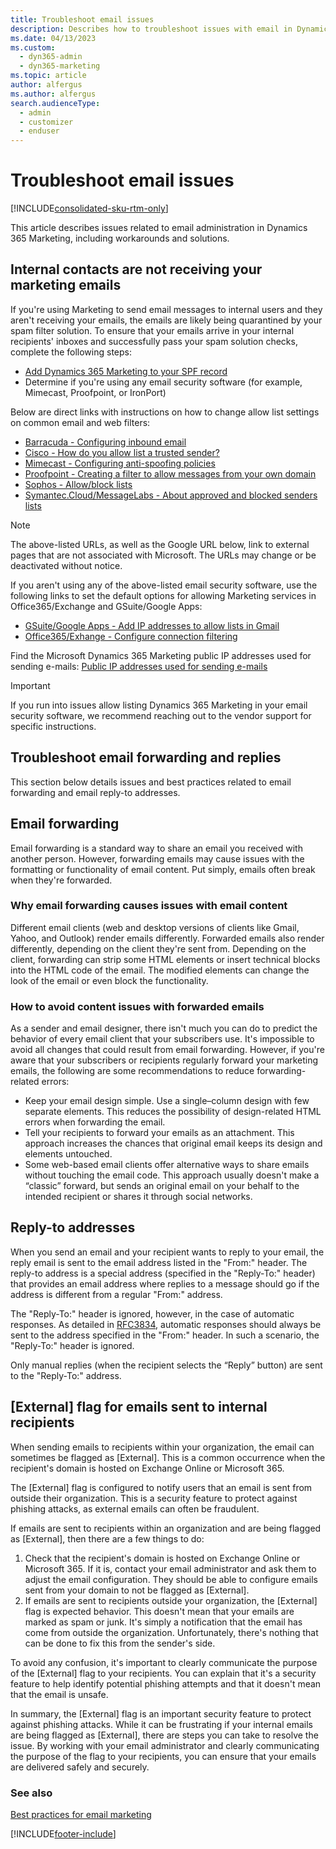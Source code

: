 ```yaml
---
title: Troubleshoot email issues
description: Describes how to troubleshoot issues with email in Dynamics 365 Marketing.
ms.date: 04/13/2023
ms.custom:
  - dyn365-admin
  - dyn365-marketing
ms.topic: article
author: alfergus
ms.author: alfergus
search.audienceType: 
  - admin
  - customizer
  - enduser
---
```


# Troubleshoot email issues

[!INCLUDE[consolidated-sku-rtm-only](../includes/consolidated-sku-rtm-only.md)]

This article describes issues related to email administration in Dynamics 365 Marketing, including workarounds and solutions.

## Internal contacts are not receiving your marketing emails

If you're using Marketing to send email messages to internal users and they aren't receiving your emails, the emails are likely being quarantined by your spam filter solution. To ensure that your emails arrive in your internal recipients' inboxes and successfully pass your spam solution checks, complete the following steps:

- [Add Dynamics 365 Marketing to your SPF record](create-spf-record.md)
- Determine if you're using any email security software (for example, Mimecast, Proofpoint, or IronPort)

Below are direct links with instructions on how to change allow list settings on common email and web filters:

- [Barracuda - Configuring inbound email](https://campus.barracuda.com/product/essentials/download/10YQ/barracuda-email-security-service-configuring-inbound-email/)
- [Cisco - How do you allow list a trusted sender?](https://www.cisco.com/c/en/us/support/docs/security/email-security-appliance/118585-qa-esa-00.html)
- [Mimecast - Configuring anti-spoofing policies](https://community.mimecast.com/s/article/Configuring-Anti-Spoofing-Policies-1695615136#jive_content_id_Configuring_an_AntiSpoofing_Policy)
- [Proofpoint - Creating a filter to allow messages from your own domain](https://help.proofpoint.com/Proofpoint_Essentials/Creating_a_filter_to_allow_messages_from_your_own_domain)
- [Sophos - Allow/block lists](https://sea.sophos.com/webhelp/sea/tasks/ConfigPolAllowBlockLists.html)
- [Symantec.Cloud/MessageLabs - About approved and blocked senders lists](https://help.symantec.com/cs/EMAIL_WEB.CLOUD/EMAILSECURITYCLOUD/Toc216427001_v116575109/About-approved-and-blocked-senders-lists)

> [!NOTE]
The above-listed URLs, as well as the Google URL below, link to external pages that are not associated with Microsoft. The URLs may change or be deactivated without notice.

If you aren't using any of the above-listed email security software, use the following links to set the default options for allowing Marketing services in Office365/Exchange and GSuite/Google Apps:

- [GSuite/Google Apps - Add IP addresses to allow lists in Gmail](https://support.google.com/a/answer/60751)
- [Office365/Exhange - Configure connection filtering](/microsoft-365/security/office-365-security/configure-the-connection-filter-policy)

Find the Microsoft Dynamics 365 Marketing public IP addresses used for sending e-mails: [Public IP addresses used for sending e-mails](public-ip-addresses-for-email-sending.md)

> [!IMPORTANT]
> If you run into issues allow listing Dynamics 365 Marketing in your email security software, we recommend reaching out to the vendor support for specific instructions. 

## Troubleshoot email forwarding and replies

This section below details issues and best practices related to email forwarding and email reply-to addresses.

## Email forwarding

Email forwarding is a standard way to share an email you received with another person. However, forwarding emails may cause issues with the formatting or functionality of email content. Put simply, emails often break when they're forwarded.

### Why email forwarding causes issues with email content

Different email clients (web and desktop versions of clients like Gmail, Yahoo, and Outlook) render emails differently. Forwarded emails also render differently, depending on the client they're sent from. Depending on the client, forwarding can strip some HTML elements or insert technical blocks into the HTML code of the email. The modified elements can change the look of the email or even block the functionality.

### How to avoid content issues with forwarded emails

As a sender and email designer, there isn't much you can do to predict the behavior of every email client that your subscribers use. It's impossible to avoid all changes that could result from email forwarding. However, if you're aware that your subscribers or recipients regularly forward your marketing emails, the following are some recommendations to reduce forwarding-related errors:

- Keep your email design simple. Use a single–column design with few separate elements. This reduces the possibility of design-related HTML errors when forwarding the email.
- Tell your recipients to forward your emails as an attachment. This approach increases the chances that original email keeps its design and elements untouched.
- Some web-based email clients offer alternative ways to share emails without touching the email code. This approach usually doesn't make a “classic” forward, but sends an original email on your behalf to the intended recipient or shares it through social networks.

## Reply-to addresses

When you send an email and your recipient wants to reply to your email, the reply email is sent to the email address listed in the "From:" header. The reply-to address is a special address (specified in the "Reply-To:" header) that provides an email address where replies to a message should go if the address is different from a regular "From:" address.

The "Reply-To:" header is ignored, however, in the case of automatic responses. As detailed in [RFC3834](https://datatracker.ietf.org/doc/html/rfc3834), automatic responses should always be sent to the address specified in the "From:" header. In such a scenario, the "Reply-To:" header is ignored.

Only manual replies (when the recipient selects the “Reply” button) are sent to the "Reply-To:" address.

## [External] flag for emails sent to internal recipients

When sending emails to recipients within your organization, the email can sometimes be flagged as [External]. This is a common occurrence when the recipient's domain is hosted on Exchange Online or Microsoft 365.

The [External] flag is configured to notify users that an email is sent from outside their organization. This is a security feature to protect against phishing attacks, as external emails can often be fraudulent.

If emails are sent to recipients within an organization and are being flagged as [External], then there are a few things to do:

1. Check that the recipient's domain is hosted on Exchange Online or Microsoft 365. If it is, contact your email administrator and ask them to adjust the email configuration. They should be able to configure emails sent from your domain to not be flagged as [External].
1. If emails are sent to recipients outside your organization, the [External] flag is expected behavior. This doesn't mean that your emails are marked as spam or junk. It's simply a notification that the email has come from outside the organization. Unfortunately, there's nothing that can be done to fix this from the sender's side.

To avoid any confusion, it's important to clearly communicate the purpose of the [External] flag to your recipients. You can explain that it's a security feature to help identify potential phishing attempts and that it doesn't mean that the email is unsafe.

In summary, the [External] flag is an important security feature to protect against phishing attacks. While it can be frustrating if your internal emails are being flagged as [External], there are steps you can take to resolve the issue. By working with your email administrator and clearly communicating the purpose of the flag to your recipients, you can ensure that your emails are delivered safely and securely.

### See also

[Best practices for email marketing](get-ready-email-marketing.md)  

[!INCLUDE[footer-include](../includes/footer-banner.md)]
